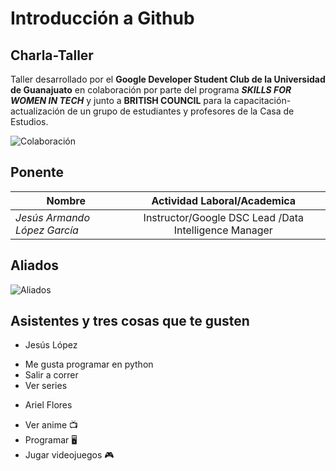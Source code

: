 # Introducción a Github

## Charla-Taller

Taller desarrollado por el **Google Developer Student Club de la Universidad de Guanajuato** en colaboración por parte del programa _**SKILLS FOR WOMEN IN TECH**_ y junto a **BRITISH COUNCIL** para la capacitación-actualización de un grupo de estudiantes y profesores de la Casa de Estudios.

![Colaboración](img/hackwomen.png)

## Ponente

| Nombre                       |              Actividad Laboral/Academica              |
| ---------------------------- | :---------------------------------------------------: |
| _Jesús Armando López García_ | Instructor/Google DSC Lead /Data Intelligence Manager |

## Aliados

![Aliados](img/britishcouncil.png)

## Asistentes y tres cosas que te gusten

- Jesús López

* Me gusta programar en python
* Salir a correr
* Ver series

- Ariel Flores

* Ver anime 📺
* Programar 🖥️
* Jugar videojuegos 🎮

